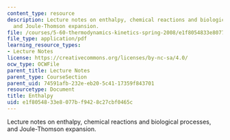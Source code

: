 ```yaml
---
content_type: resource
description: Lecture notes on enthalpy, chemical reactions and biological processes,
  and Joule-Thomson expansion.
file: /courses/5-60-thermodynamics-kinetics-spring-2008/e1f8054833e8077bf9428c27cbf0465c_5_60_lecture4.pdf
file_type: application/pdf
learning_resource_types:
- Lecture Notes
license: https://creativecommons.org/licenses/by-nc-sa/4.0/
ocw_type: OCWFile
parent_title: Lecture Notes
parent_type: CourseSection
parent_uid: 74591afb-232e-eb20-5c41-17359f843701
resourcetype: Document
title: Enthalpy
uid: e1f80548-33e8-077b-f942-8c27cbf0465c
---
```

Lecture notes on enthalpy, chemical reactions and biological processes, and Joule-Thomson expansion.